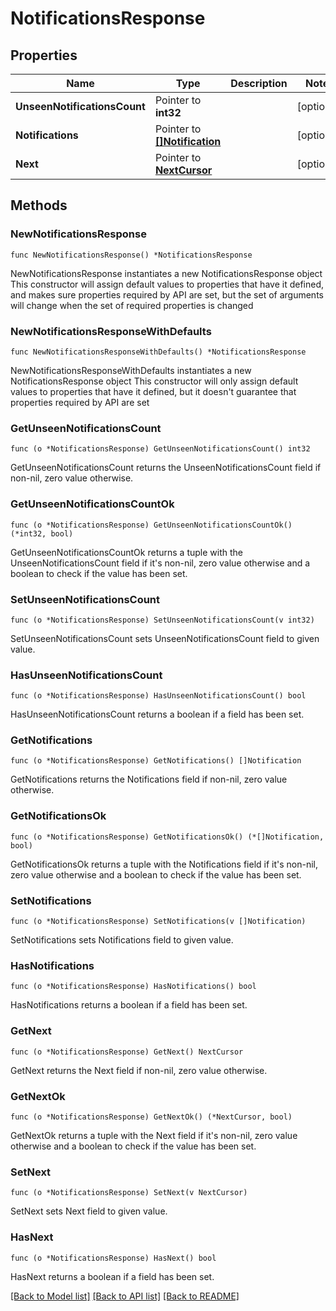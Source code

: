 # NotificationsResponse

## Properties

Name | Type | Description | Notes
------------ | ------------- | ------------- | -------------
**UnseenNotificationsCount** | Pointer to **int32** |  | [optional] 
**Notifications** | Pointer to [**[]Notification**](Notification.md) |  | [optional] 
**Next** | Pointer to [**NextCursor**](NextCursor.md) |  | [optional] 

## Methods

### NewNotificationsResponse

`func NewNotificationsResponse() *NotificationsResponse`

NewNotificationsResponse instantiates a new NotificationsResponse object
This constructor will assign default values to properties that have it defined,
and makes sure properties required by API are set, but the set of arguments
will change when the set of required properties is changed

### NewNotificationsResponseWithDefaults

`func NewNotificationsResponseWithDefaults() *NotificationsResponse`

NewNotificationsResponseWithDefaults instantiates a new NotificationsResponse object
This constructor will only assign default values to properties that have it defined,
but it doesn't guarantee that properties required by API are set

### GetUnseenNotificationsCount

`func (o *NotificationsResponse) GetUnseenNotificationsCount() int32`

GetUnseenNotificationsCount returns the UnseenNotificationsCount field if non-nil, zero value otherwise.

### GetUnseenNotificationsCountOk

`func (o *NotificationsResponse) GetUnseenNotificationsCountOk() (*int32, bool)`

GetUnseenNotificationsCountOk returns a tuple with the UnseenNotificationsCount field if it's non-nil, zero value otherwise
and a boolean to check if the value has been set.

### SetUnseenNotificationsCount

`func (o *NotificationsResponse) SetUnseenNotificationsCount(v int32)`

SetUnseenNotificationsCount sets UnseenNotificationsCount field to given value.

### HasUnseenNotificationsCount

`func (o *NotificationsResponse) HasUnseenNotificationsCount() bool`

HasUnseenNotificationsCount returns a boolean if a field has been set.

### GetNotifications

`func (o *NotificationsResponse) GetNotifications() []Notification`

GetNotifications returns the Notifications field if non-nil, zero value otherwise.

### GetNotificationsOk

`func (o *NotificationsResponse) GetNotificationsOk() (*[]Notification, bool)`

GetNotificationsOk returns a tuple with the Notifications field if it's non-nil, zero value otherwise
and a boolean to check if the value has been set.

### SetNotifications

`func (o *NotificationsResponse) SetNotifications(v []Notification)`

SetNotifications sets Notifications field to given value.

### HasNotifications

`func (o *NotificationsResponse) HasNotifications() bool`

HasNotifications returns a boolean if a field has been set.

### GetNext

`func (o *NotificationsResponse) GetNext() NextCursor`

GetNext returns the Next field if non-nil, zero value otherwise.

### GetNextOk

`func (o *NotificationsResponse) GetNextOk() (*NextCursor, bool)`

GetNextOk returns a tuple with the Next field if it's non-nil, zero value otherwise
and a boolean to check if the value has been set.

### SetNext

`func (o *NotificationsResponse) SetNext(v NextCursor)`

SetNext sets Next field to given value.

### HasNext

`func (o *NotificationsResponse) HasNext() bool`

HasNext returns a boolean if a field has been set.


[[Back to Model list]](../README.md#documentation-for-models) [[Back to API list]](../README.md#documentation-for-api-endpoints) [[Back to README]](../README.md)


